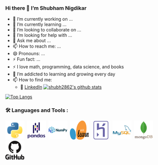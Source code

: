 ### Hi there 👋 I’m Shubham Nigdikar
 

- 🔭 I’m currently working on ...
- 🌱 I’m currently learning ...
- 👯 I’m looking to collaborate on ...
- 🤔 I’m looking for help with ...
- 💬 Ask me about ...
- 📫 How to reach me: ...
- 😄 Pronouns: ...
- ⚡ Fun fact: ...
- :zap: I love math, programming, data science, and books
- 🌱 I’m addicted to learning and growing every day
- 📫 How to find me: 
  - :office: [LinkedIn](www.linkedin.com/in/shubham-nigdikar-586783147)
[![shubh2862's github stats](https://github-readme-stats.vercel.app/api?username=shubh2862&count_private=true&show_icons=true&theme=radical&hide_rank=false)](https://github.com/anuraghazra/github-readme-stats)

[![Top Langs](https://github-readme-stats.vercel.app/api/top-langs/?username=shubh2862)](https://github.com/shubh2862/github-readme-stats)


### :hammer_and_wrench: Languages and Tools :

<div>
  <a href="https://www.python.org/" target="_blank"><img src="https://github.com/devicons/devicon/blob/master/icons/python/python-original.svg" title="Python" alt="Python" width="60" height="60"/></a>&nbsp;
  <a href="https://pandas.pydata.org/" target="_blank"><img src="https://github.com/devicons/devicon/blob/master/icons/pandas/pandas-original-wordmark.svg" title="Pandas" alt="Pandas" width="60" height="60"/></a>&nbsp;
  <a href="https://numpy.org/" target="_blank"><img src="https://github.com/devicons/devicon/blob/master/icons/numpy/numpy-original-wordmark.svg" title="Numpy" alt="Numpy" width="60" height="60"/></a>&nbsp;
  <a href="https://scikit-learn.org/stable/" target="_blank"><img src="https://github.com/scikit-learn/scikit-learn/blob/main/doc/logos/1280px-scikit-learn-logo.png" title="Sklearn" alt="Sklearn" width="60" height="60"/></a>&nbsp;
  <a href="https://www.heroku.com/home" target="_blank"><img src="https://github.com/devicons/devicon/blob/master/icons/heroku/heroku-original.svg" title="Heroku" alt="Heroku" width="60" height="60"/></a>&nbsp;
  <a href="https://www.mysql.com/" target="_blank"><img src="https://github.com/devicons/devicon/blob/master/icons/mysql/mysql-original-wordmark.svg" title="MySQL"  alt="MySQL" width="60" height="60"/></a>&nbsp;
  <a href="https://www.mongodb.com/" target="_blank"><img src="https://github.com/devicons/devicon/blob/master/icons/mongodb/mongodb-original-wordmark.svg" title="MongoDB" alt="MongoDB" width="60" height="60"/></a>&nbsp;
  <a href="https://github.com/" target="_blank"><img src="https://github.com/devicons/devicon/blob/master/icons/github/github-original-wordmark.svg" title="GitHub" alt="GitHub" width="60" height="60"/></a>&nbsp;
</div>

